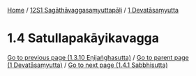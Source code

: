 
[Home](/) / [12S1 Sagāthāvaggasaṃyuttapāḷi](../../12S1.md) / [1 Devatāsaṃyutta](../1.md)

# 1.4 Satullapakāyikavagga


[Go to previous page (1.3.10 Eṇijaṅghasutta)](1.3/1.3.10.md) / [Go to parent page (1 Devatāsaṃyutta)](../1.md) / [Go to next page (1.4.1 Sabbhisutta)](1.4/1.4.1.md)


